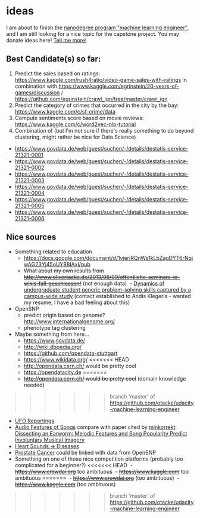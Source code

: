 # ideas
I am about to finish the [nanodegree program "machine learning engineer"](https://www.udacity.com/course/machine-learning-engineer-nanodegree--nd009), and I am still looking for a nice topic for the capstone project. You may donate ideas here! [Tell me more!](http://www.olivertacke.de/2016/10/25/braucht-ihr-unterstuetzung-gebt-her-eure-daten/)

## Best Candidate(s) so far:
1. Predict the sales based on ratings: https://www.kaggle.com/rush4ratio/video-game-sales-with-ratings in combination with https://www.kaggle.com/egrinstein/20-years-of-games/discussion / https://github.com/egrinstein/crawl_ign/tree/master/crawl_ign
2. Predict the category of crimes that occurred in the city by the bay: https://www.kaggle.com/c/sf-crime/data
3. Compute sentiments score based on movie reviews: https://www.kaggle.com/c/word2vec-nlp-tutorial
4. Combination of (but I'm not sure if there's really something to do beyond clustering, might rather be nice for Data Science)
  - https://www.govdata.de/web/guest/suchen/-/details/destatis-service-21321-0001
  - https://www.govdata.de/web/guest/suchen/-/details/destatis-service-21321-0002
  - https://www.govdata.de/web/guest/suchen/-/details/destatis-service-21321-0003
  - https://www.govdata.de/web/guest/suchen/-/details/destatis-service-21321-0004
  - https://www.govdata.de/web/guest/suchen/-/details/destatis-service-21321-0005
  - https://www.govdata.de/web/guest/suchen/-/details/destatis-service-21321-0006

## Nice sources
- Something related to education
  - https://docs.google.com/document/d/1vjerjRQnWs1kLbZagDYT6rNqiwAG23Yj45oUY88IAxI/pub
  - <strike>What about my own results from http://www.olivertacke.de/2013/08/09/offentliche-seminare-in-wikis-fall-geschlossen/</strike> (not enough data)
  - [Dynamics of undergraduate student generic problem-solving skills captured by a campus-wide study](http://link.springer.com/article/10.1007/s10734-016-0082-0) (contact established to Andis Klegeris - wanted my resume; I have a bad feeling about this)
- OpenSNP
  - predict origin based on genome? http://www.internationalgenome.org/
  - phenotype tag clustering
- Maybe something from here...
  - https://www.govdata.de/
  - http://wiki.dbpedia.org/
  - https://github.com/opendata-stuttgart
  - https://www.wikidata.org/
<<<<<<< HEAD
  - http://opendata.cern.ch/ would be pretty cool
  - https://opendatacity.de
=======
  - <strike>http://opendata.cern.ch/ would be pretty cool</strike> (domain knowledge needed)
>>>>>>> branch 'master' of https://github.com/otacke/udacity-machine-learning-engineer
  - [UFO Reportings](https://github.com/planetsig/ufo-reports)
  - [Audio Features of Songs](http://labrosa.ee.columbia.edu/millionsong/) compare with paper cited by [minkorrekt](http://minkorrekt.de/minkorrekt-folge-85-glasfaser-silikonklos/): [Dissecting an Earworm: Melodic Features and Song Popularity Predict Involuntary Musical Imagery](http://sci-hub.cc/10.1037/aca0000090)
  - [Heart Sounds => Diseases](http://mldata.org/repository/data/viewslug/record-of-heart-sound/)
  - [Prostate Cancer](http://mldata.org/repository/data/viewslug/prostate-cancer/) could be linked with data from OpenSNP
- Something on one of those nice competition platforms (probably too complicated for a beginner?)
<<<<<<< HEAD
  - <strike>https://www.crowdai.org</strike> too ambituous
  - <strike>https://www.kaggle.com</strike> too ambituous
=======
  - <strike>https://www.crowdai.org</strike> (too ambituous)
  - <strike>https://www.kaggle.com</strike> (too ambituous)
>>>>>>> branch 'master' of https://github.com/otacke/udacity-machine-learning-engineer
